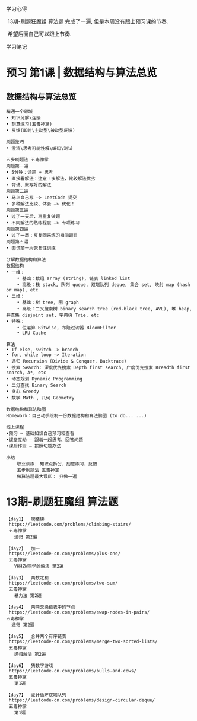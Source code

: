 学习心得

​      13期-刷题狂魔组 算法题 完成了一遍, 但是本周没有跟上预习课的节奏.

​      希望后面自己可以跟上节奏.



学习笔记

# 预习 第1课 | 数据结构与算法总览

##   数据结构与算法总览

    精通一个领域
    • 知识分解\连接
    • 刻意练习(五毒神掌)
    • 反馈(即时\主动型\被动型反馈)
    
    刷题技巧 
    • 澄清\思考可能性解\编码\测试
    
    五步刷题法 五毒神掌
    刷题第一遍
    • 5分钟：读题 + 思考
    • 直接看解法：注意！多解法，比较解法优劣
    • 背诵、默写好的解法
    刷题第二遍
    • 马上自己写 —> LeetCode 提交
    • 多种解法比较、体会 —> 优化！
    刷题第三遍
    • 过了一天后，再重复做题
    • 不同解法的熟练程度 —> 专项练习
    刷题第四遍
    • 过了一周：反复回来练习相同题目
    刷题第五遍
    • 面试前一周恢复性训练
    
    分解数据结构和算法
    数据结构
    • 一维：
        • 基础：数组 array (string), 链表 linked list
        • 高级：栈 stack, 队列 queue, 双端队列 deque, 集合 set, 映射 map (hash or map), etc
    • 二维：
        • 基础：树 tree, 图 graph
        • 高级：二叉搜索树 binary search tree (red-black tree, AVL), 堆 heap, 并查集 disjoint set, 字典树 Trie, etc
    • 特殊：
        • 位运算 Bitwise, 布隆过滤器 BloomFilter
        • LRU Cache
    
    算法
    • If-else, switch —> branch
    • for, while loop —> Iteration
    • 递归 Recursion (Divide & Conquer, Backtrace)
    • 搜索 Search: 深度优先搜索 Depth first search, 广度优先搜索 Breadth first search, A*, etc
    • 动态规划 Dynamic Programming
    • 二分查找 Binary Search
    • 贪心 Greedy
    • 数学 Math , 几何 Geometry
    
    数据结构和算法脑图
    Homework：自己动手绘制一份数据结构和算法脑图 (to do... ...)
    
    线上课程
    •预习 — 基础知识自己预习和查看
    •课堂互动 — 跟着一起思考、回答问题
    •课后作业 — 按照切题办法
    
    小结
        职业训练: 知识点拆分、刻意练习、反馈
        五步刷题法 五毒神掌
        做算法题最大误区： 只做一遍



# 13期-刷题狂魔组 算法题

    【day1】  爬楼梯
     https://leetcode.com/problems/climbing-stairs/
     五毒神掌 
       递归 第2遍
    
    【day2】  加一
     https://leetcode-cn.com/problems/plus-one/ 
     五毒神掌 
       YHHZW同学的解法 第2遍 
    
    【day3】  两数之和
     https://leetcode-cn.com/problems/two-sum/
     五毒神掌 
       暴力法 第2遍 
    
    【day4】  两两交换链表中的节点
     https://leetcode-cn.com/problems/swap-nodes-in-pairs/ 
    五毒神掌 
      递归 第2遍
    
    【day5】  合并两个有序链表
     https://leetcode-cn.com/problems/merge-two-sorted-lists/
     五毒神掌 
       递归解法 第2遍
    
    【day6】  猜数字游戏
     https://leetcode-cn.com/problems/bulls-and-cows/
     五毒神掌 
       第1遍
    
    【day7】  设计循环双端队列
     https://leetcode-cn.com/problems/design-circular-deque/
     五毒神掌
       第1遍
